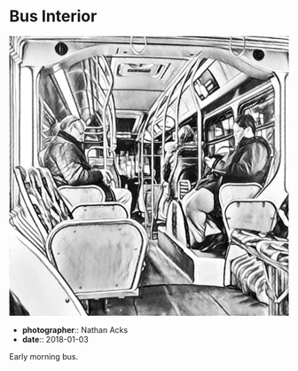 # Bus Interior

![The interior of an urban bus, processed to look like a pencil sketch](assets/2018-01-03-bus-interior.webp)

* **photographer**:: Nathan Acks  
* **date**:: 2018-01-03

Early morning bus.

